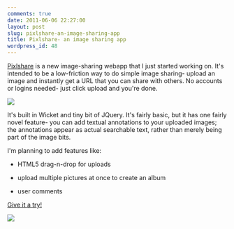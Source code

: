 ```yaml
---
comments: true
date: 2011-06-06 22:27:00
layout: post
slug: pixlshare-an-image-sharing-app
title: Pixlshare- an image sharing app
wordpress_id: 48
---
```


[Pixlshare](http://pixlshare.com/) is a new image-sharing webapp that I just started working on. It's intended to be a low-friction way to do simple image sharing- upload an image and instantly get a URL that you can share with others. No accounts or logins needed- just click upload and you're done.


[![](http://pixlshare.com/images/trzlX8)](http://pixlshare.com/images/trzlX8)


It's built in Wicket and tiny bit of JQuery. It's fairly basic, but it has one fairly novel feature- you can add textual annotations to your uploaded images; the annotations appear as actual searchable text, rather than merely being part of the image bits.

I'm planning to add features like:



	
  * HTML5 drag-n-drop for uploads

	
  * upload multiple pictures at once to create an album

	
  * user comments




[Give it a try!](http://pixlshare.com/)




![](https://blogger.googleusercontent.com/tracker/3562558747791280858-1270788796689877149?l=garmhold.blogspot.com)
